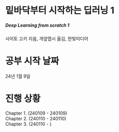 # 밑바닥부터 시작하는 딥러닝 1
##### Deep Learning from scratch 1
사이토 고키 지음, 개앞맵시 옮김, 한빛미디어  

# 공부 시작 날짜
24년 1월 9일  

# 진행 상황
Chapter 1. (240109 - 240109)  
Chapter 2. (240110 - 240110)  
Chapter 3. (240110 - )
